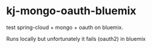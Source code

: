 # kj-mongo-oauth-bluemix

test spring-cloud + mongo + oauth on bluemix.

Runs locally but unfortunately it fails (oauth2) in bluemix
